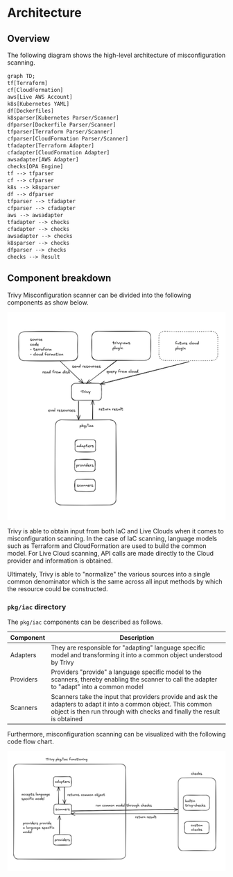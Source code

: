 # Architecture

## Overview

The following diagram shows the high-level architecture of misconfiguration scanning.

```mermaid
graph TD;
tf[Terraform]
cf[CloudFormation]
aws[Live AWS Account]
k8s[Kubernetes YAML]
df[Dockerfiles]
k8sparser[Kubernetes Parser/Scanner]
dfparser[Dockerfile Parser/Scanner]
tfparser[Terraform Parser/Scanner]
cfparser[CloudFormation Parser/Scanner]
tfadapter[Terraform Adapter]
cfadapter[CloudFormation Adapter]
awsadapter[AWS Adapter]
checks[OPA Engine]
tf --> tfparser
cf --> cfparser
k8s --> k8sparser
df --> dfparser
tfparser --> tfadapter
cfparser --> cfadapter
aws --> awsadapter
tfadapter --> checks
cfadapter --> checks
awsadapter --> checks
k8sparser --> checks
dfparser --> checks
checks --> Result
```

## Component breakdown

Trivy Misconfiguration scanner can be divided into the following components as show below.

![misconfig-code-org](../../imgs/misconfig-code-org.jpg)

Trivy is able to obtain input from both IaC and Live Clouds when it comes to misconfiguration scanning. 
In the case of IaC scanning, language models such as Terraform and CloudFormation are used to build the common model.
For Live Cloud scanning, API calls are made directly to the Cloud provider and information is obtained. 

Ultimately, Trivy is able to "normalize" the various sources into a single common denominator which is the same across all input methods by which the resource could be constructed.


### `pkg/iac` directory

The `pkg/iac` components can be described as follows.

| Component | Description                                                                                                                                                                                 |
|-----------|---------------------------------------------------------------------------------------------------------------------------------------------------------------------------------------------|
| Adapters  | They are responsible for "adapting" language specific model and transforming it into a common object understood by Trivy                                                                    |
| Providers | Providers "provide" a language specific model to the scanners, thereby enabling the scanner to call the adapter to "adapt" into a common model                                              |
| Scanners  | Scanners take the input that providers provide and ask the adapters to adapt it into a common object. This common object is then run through with checks and finally the result is obtained |




Furthermore, misconfiguration scanning can be visualized with the following code flow chart.

![misconfig-iac-functioning](../../imgs/misconfig-iac-functioning.jpg)
